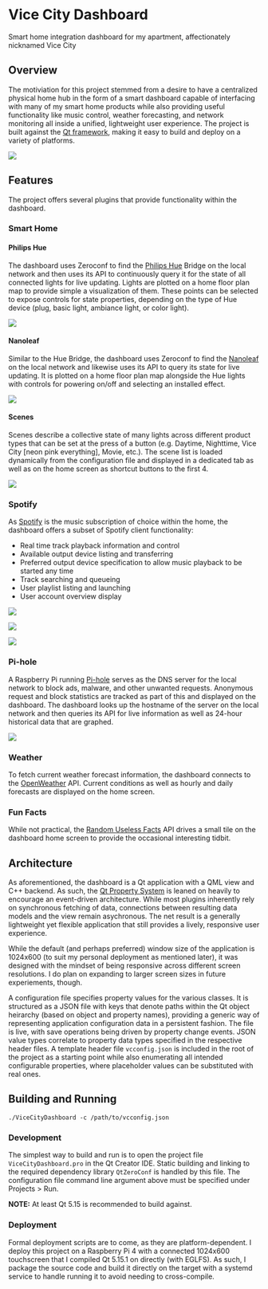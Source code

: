 # Vice City Dashboard

Smart home integration dashboard for my apartment, affectionately nicknamed Vice City

## Overview

The motiviation for this project stemmed from a desire to have a centralized physical home hub in the form of a smart
dashboard capable of interfacing with many of my smart home products while also providing useful functionality like
music control, weather forecasting, and network monitoring all inside a unified, lightweight user experience. The
project is built against the [Qt framework](https://www.qt.io), making it easy to build and deploy on a variety of
platforms.

![](resources/screenshots/home.png)

## Features

The project offers several plugins that provide functionality within the dashboard.

### Smart Home

#### Philips Hue

The dashboard uses Zeroconf to find the [Philips Hue](https://www.philips-hue.com) Bridge on the local network and then
uses its API to continuously query it for the state of all connected lights for live updating. Lights are plotted on a
home floor plan map to provide simple a visualization of them. These points can be selected to expose controls for state
properties, depending on the type of Hue device (plug, basic light, ambiance light, or color light).

![](resources/screenshots/hue.png)

#### Nanoleaf

Similar to the Hue Bridge, the dashboard uses Zeroconf to find the [Nanoleaf](https://nanoleaf.me) on the local network
and likewise uses its API to query its state for live updating. It is plotted on a home floor plan map alongside the Hue
lights with controls for powering on/off and selecting an installed effect.

![](resources/screenshots/nanoleaf.png)

#### Scenes

Scenes describe a collective state of many lights across different product types that can be set at the press of a
button (e.g. Daytime, Nighttime, Vice City [neon pink everything], Movie, etc.). The scene list is loaded dynamically
from the configuration file and displayed in a dedicated tab as well as on the home screen as shortcut buttons to the
first 4.

![](resources/screenshots/scenes.png)

### Spotify

As [Spotify](https://www.spotify.com) is the music subscription of choice within the home, the dashboard offers a subset
of Spotify client functionality:

- Real time track playback information and control
- Available output device listing and transferring
- Preferred output device specification to allow music playback to be started any time
- Track searching and queueing
- User playlist listing and launching
- User account overview display

![](resources/screenshots/now-playing.png)

![](resources/screenshots/search.png)

![](resources/screenshots/playlists.png)

### Pi-hole

A Raspberry Pi running [Pi-hole](https://pi-hole.net) serves as the DNS server for the local network to block ads,
malware, and other unwanted requests. Anonymous request and block statistics are tracked as part of this and displayed
on the dashboard. The dashboard looks up the hostname of the server on the local network and then queries its API for
live information as well as 24-hour historical data that are graphed.

![](resources/screenshots/pihole.png)

### Weather

To fetch current weather forecast information, the dashboard connects to the [OpenWeather](https://openweathermap.org)
API. Current conditions as well as hourly and daily forecasts are displayed on the home screen.

### Fun Facts

While not practical, the [Random Useless Facts](https://uselessfacts.jsph.pl) API drives a small tile on the dashboard
home screen to provide the occasional interesting tidbit.

## Architecture

As aforementioned, the dashboard is a Qt application with a QML view and C++ backend. As such, the
[Qt Property System](https://doc.qt.io/qt-5/properties.html) is leaned on heavily to encourage an event-driven
architecture. While most plugins inherently rely on synchronous fetching of data, connections between resulting data
models and the view remain asychronous. The net result is a generally lightweight yet flexible application that still
provides a lively, responsive user experience.

While the default (and perhaps preferred) window size of the application is 1024x600 (to suit my personal deployment as
mentioned later), it was designed with the mindset of being responsive across different screen resolutions. I do plan on
expanding to larger screen sizes in future experiements, though.

A configuration file specifies property values for the various classes. It is structured as a JSON file with keys that
denote paths within the Qt object heirarchy (based on object and property names), providing a generic way of
representing application configuration data in a persistent fashion. The file is live, with save operations being driven
by property change events. JSON value types correlate to property data types specified in the respective header files.
A template header file `vcconfig.json` is included in the root of the project as a starting point while also enumerating
all intended configurable properties, where placeholder values can be substituted with real ones.

## Building and Running

```
./ViceCityDashboard -c /path/to/vcconfig.json
```

### Development

The simplest way to build and run is to open the project file `ViceCityDashboard.pro` in the Qt Creator IDE. Static
building and linking to the required dependency library `QtZeroConf` is handled by this file. The configuration file
command line argument above must be specified under Projects > Run.

**NOTE:** At least Qt 5.15 is recommended to build against.

### Deployment

Formal deployment scripts are to come, as they are platform-dependent. I deploy this project on a Raspberry Pi 4 with a
connected 1024x600 touchscreen that I compiled Qt 5.15.1 on directly (with EGLFS). As such, I package the source code
and build it directly on the target with a systemd service to handle running it to avoid needing to cross-compile.
